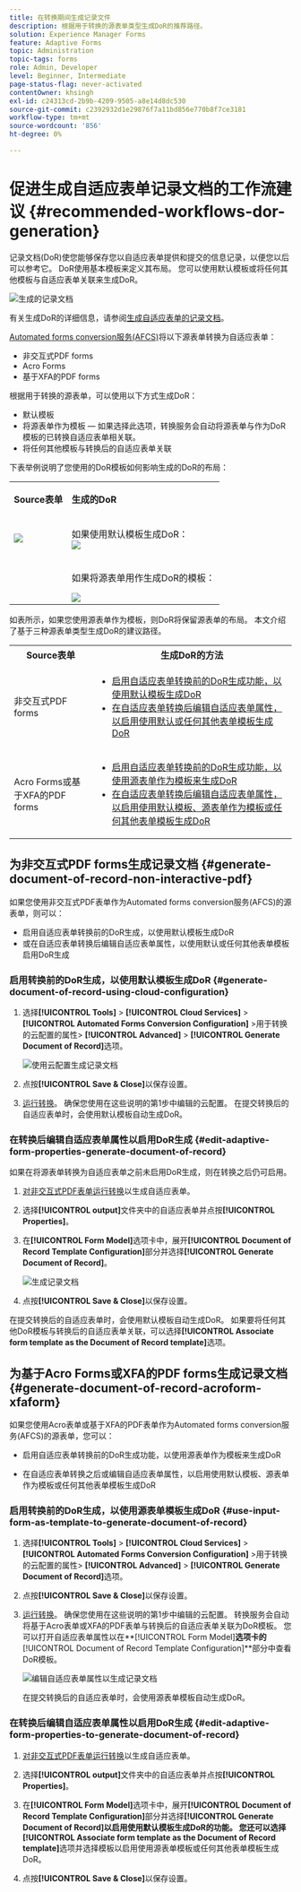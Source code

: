 ```yaml
---
title: 在转换期间生成记录文件
description: 根据用于转换的源表单类型生成DoR的推荐路径。
solution: Experience Manager Forms
feature: Adaptive Forms
topic: Administration
topic-tags: forms
role: Admin, Developer
level: Beginner, Intermediate
page-status-flag: never-activated
contentOwner: khsingh
exl-id: c24313cd-2b9b-4209-9505-a8e14d8dc530
source-git-commit: c2392932d1e29876f7a11bd856e770b8f7ce3181
workflow-type: tm+mt
source-wordcount: '856'
ht-degree: 0%

---
```


# 促进生成自适应表单记录文档的工作流建议 {#recommended-workflows-dor-generation}

记录文档(DoR)使您能够保存您以自适应表单提供和提交的信息记录，以便您以后可以参考它。
DoR使用基本模板来定义其布局。 您可以使用默认模板或将任何其他模板与自适应表单关联来生成DoR。

![生成的记录文档](assets/document_of_record.gif)

有关生成DoR的详细信息，请参阅[生成自适应表单的记录文档](https://helpx.adobe.com/experience-manager/6-5/forms/using/generate-document-of-record-for-non-xfa-based-adaptive-forms.html)。

[Automated forms conversion服务(AFCS)](/help/using/introduction.md)将以下源表单转换为自适应表单：

* 非交互式PDF forms
* Acro Forms
* 基于XFA的PDF forms

根据用于转换的源表单，可以使用以下方式生成DoR：

* 默认模板
* 将源表单作为模板 — 如果选择此选项，转换服务会自动将源表单与作为DoR模板的已转换自适应表单相关联。
* 将任何其他模板与转换后的自适应表单关联

下表举例说明了您使用的DoR模板如何影响生成的DoR的布局：

<table> 
 <tbody>
 <tr>
  <td><p><strong>Source表单</strong></p></td>
  <td><p><strong>生成的DoR</strong></p></td> 
   </tr>
  <tr>
   <td><img src="assets/source_xdp_updated.png"/></td>
   <td><p>如果使用默认模板生成DoR：</br><img src="assets/source_form_default_updated.png"/></td>
   </tr>
   <tr>
   <td></td>
   <td><p>如果将源表单用作生成DoR的模板：</br></p><img src="assets/source_form_dor_updated.png"/></td>
   </tr>
  </tbody>
</table>

如表所示，如果您使用源表单作为模板，则DoR将保留源表单的布局。
本文介绍了基于三种源表单类型生成DoR的建议路径。

<table> 
 <tbody> 
  <tr> 
   <th><strong>Source表单</strong></th> 
   <th><strong>生成DoR的方法</strong></th> 
  </tr> 
  <tr> 
   <td><p>非交互式PDF forms</p></td> 
   <td> 
    <ul> 
     <li><a href="#generate-document-of-record-using-cloud-configuration">启用自适应表单转换前的DoR生成功能，以使用默认模板生成DoR</a></li> 
     <li><a href="#edit-adaptive-form-properties-generate-document-of-record">在自适应表单转换后编辑自适应表单属性，以启用使用默认或任何其他表单模板生成DoR</a></li> 
    </ul> </td> 
  </tr>
  <tr> 
   <td><p>Acro Forms或基于XFA的PDF forms</p></td> 
   <td> 
    <ul> 
     <li><a href="#use-input-form-as-template-to-generate-document-of-record">启用自适应表单转换前的DoR生成功能，以使用源表单作为模板来生成DoR</a></li> 
     <li><a href="#edit-adaptive-form-properties-to-generate-document-of-record">在自适应表单转换后编辑自适应表单属性，以启用使用默认模板、源表单作为模板或任何其他表单模板生成DoR</a></li> 
    </ul> </td> 
  </tr>    
 </tbody> 
</table>

## 为非交互式PDF forms生成记录文档 {#generate-document-of-record-non-interactive-pdf}

如果您使用非交互式PDF表单作为Automated forms conversion服务(AFCS)的源表单，则可以：

* 启用自适应表单转换前的DoR生成，以使用默认模板生成DoR
* 或在自适应表单转换后编辑自适应表单属性，以使用默认或任何其他表单模板启用DoR生成

### 启用转换前的DoR生成，以使用默认模板生成DoR {#generate-document-of-record-using-cloud-configuration}

1. 选择&#x200B;**[!UICONTROL Tools]** > **[!UICONTROL Cloud Services]** > **[!UICONTROL Automated Forms Conversion Configuration]** >用于转换的云配置的属性> **[!UICONTROL Advanced]** > **[!UICONTROL Generate Document of Record]**&#x200B;选项。

   ![使用云配置生成记录文档](assets/generate_dor_cloud_config.gif)

1. 点按&#x200B;**[!UICONTROL Save & Close]**&#x200B;以保存设置。

1. [运行转换](/help/using/convert-existing-forms-to-adaptive-forms.md)。 确保您使用在这些说明的第1步中编辑的云配置。
在提交转换后的自适应表单时，会使用默认模板自动生成DoR。

### 在转换后编辑自适应表单属性以启用DoR生成 {#edit-adaptive-form-properties-generate-document-of-record}

如果在将源表单转换为自适应表单之前未启用DoR生成，则在转换之后仍可启用。

1. [对非交互式PDF表单运行转换](/help/using/convert-existing-forms-to-adaptive-forms.md)以生成自适应表单。

1. 选择&#x200B;**[!UICONTROL output]**&#x200B;文件夹中的自适应表单并点按&#x200B;**[!UICONTROL Properties]**。

1. 在&#x200B;**[!UICONTROL Form Model]**&#x200B;选项卡中，展开&#x200B;**[!UICONTROL Document of Record Template Configuration]**&#x200B;部分并选择&#x200B;**[!UICONTROL Generate Document of Record]**。

   ![生成记录文档](assets/generate_dor_af_properties.png)

1. 点按&#x200B;**[!UICONTROL Save & Close]**&#x200B;以保存设置。

在提交转换后的自适应表单时，会使用默认模板自动生成DoR。 如果要将任何其他DoR模板与转换后的自适应表单关联，可以选择&#x200B;**[!UICONTROL Associate form template as the Document of Record template]**&#x200B;选项。

## 为基于Acro Forms或XFA的PDF forms生成记录文档 {#generate-document-of-record-acroform-xfaform}

如果您使用Acro表单或基于XFA的PDF表单作为Automated forms conversion服务(AFCS)的源表单，您可以：

* 启用自适应表单转换前的DoR生成功能，以使用源表单作为模板来生成DoR

* 在自适应表单转换之后或编辑自适应表单属性，以启用使用默认模板、源表单作为模板或任何其他表单模板生成DoR

### 启用转换前的DoR生成，以使用源表单模板生成DoR {#use-input-form-as-template-to-generate-document-of-record}

1. 选择&#x200B;**[!UICONTROL Tools]** > **[!UICONTROL Cloud Services]** > **[!UICONTROL Automated Forms Conversion Configuration]** >用于转换的云配置的属性> **[!UICONTROL Advanced]** > **[!UICONTROL Generate Document of Record]**&#x200B;选项。

1. 点按&#x200B;**[!UICONTROL Save & Close]**&#x200B;以保存设置。

1. [运行转换](/help/using/convert-existing-forms-to-adaptive-forms.md)。 确保您使用在这些说明的第1步中编辑的云配置。
转换服务会自动将基于Acro表单或XFA的PDF表单与转换后的自适应表单关联为DoR模板。
您可以打开自适应表单属性以在**[!UICONTROL Form Model]**&#x200B;选项卡的&#x200B;**[!UICONTROL Document of Record Template Configuration]**&#x200B;部分中查看DoR模板。

   ![编辑自适应表单属性以生成记录文档](assets/generate_dor_af_properties_xdp_acro.png)

   在提交转换后的自适应表单时，会使用源表单模板自动生成DoR。

### 在转换后编辑自适应表单属性以启用DoR生成 {#edit-adaptive-form-properties-to-generate-document-of-record}

1. [对非交互式PDF表单运行转换](/help/using/convert-existing-forms-to-adaptive-forms.md)以生成自适应表单。

1. 选择&#x200B;**[!UICONTROL output]**&#x200B;文件夹中的自适应表单并点按&#x200B;**[!UICONTROL Properties]**。

1. 在&#x200B;**[!UICONTROL Form Model]**&#x200B;选项卡中，展开&#x200B;**[!UICONTROL Document of Record Template Configuration]**&#x200B;部分并选择&#x200B;**[!UICONTROL Generate Document of Record]**以启用使用默认模板生成DoR的功能。
您还可以选择**[!UICONTROL Associate form template as the Document of Record template]**&#x200B;选项并选择模板以启用使用源表单模板或任何其他表单模板生成DoR。

1. 点按&#x200B;**[!UICONTROL Save & Close]**&#x200B;以保存设置。

